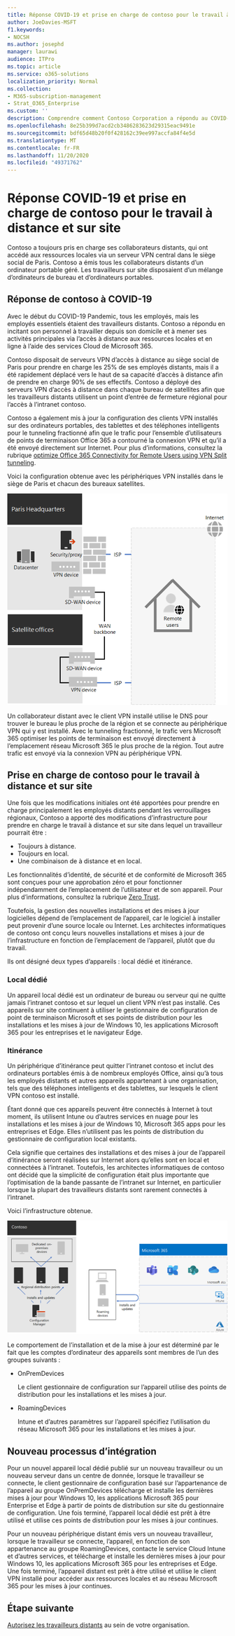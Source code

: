 ```yaml
---
title: Réponse COVID-19 et prise en charge de contoso pour le travail à distance et sur site
author: JoeDavies-MSFT
f1.keywords:
- NOCSH
ms.author: josephd
manager: laurawi
audience: ITPro
ms.topic: article
ms.service: o365-solutions
localization_priority: Normal
ms.collection:
- M365-subscription-management
- Strat_O365_Enterprise
ms.custom: ''
description: Comprendre comment Contoso Corporation a répondu au COVID-19 Pandemic et a conçu son infrastructure d’installation et de mise à jour logicielle pour un travail à distance ou sur site.
ms.openlocfilehash: 8e25b399d7acd2cb3486283623d29315eac9491e
ms.sourcegitcommit: bdf65d48b20f0f428162c39ee997accfa84f4e5d
ms.translationtype: MT
ms.contentlocale: fr-FR
ms.lasthandoff: 11/20/2020
ms.locfileid: "49371762"
---
```

# <a name="contosos-covid-19-response-and-support-for-remote-and-onsite-work"></a>Réponse COVID-19 et prise en charge de contoso pour le travail à distance et sur site

Contoso a toujours pris en charge ses collaborateurs distants, qui ont accédé aux ressources locales via un serveur VPN central dans le siège social de Paris. Contoso a émis tous les collaborateurs distants d’un ordinateur portable géré. Les travailleurs sur site disposaient d’un mélange d’ordinateurs de bureau et d’ordinateurs portables.

## <a name="contosos-response-to-covid-19"></a>Réponse de contoso à COVID-19

Avec le début du COVID-19 Pandemic, tous les employés, mais les employés essentiels étaient des travailleurs distants. Contoso a répondu en incitant son personnel à travailler depuis son domicile et à mener ses activités principales via l’accès à distance aux ressources locales et en ligne à l’aide des services Cloud de Microsoft 365.

Contoso disposait de serveurs VPN d’accès à distance au siège social de Paris pour prendre en charge les 25% de ses employés distants, mais il a été rapidement déplacé vers le haut de sa capacité d’accès à distance afin de prendre en charge 90% de ses effectifs. Contoso a déployé des serveurs VPN d’accès à distance dans chaque bureau de satellites afin que les travailleurs distants utilisent un point d’entrée de fermeture régional pour l’accès à l’intranet contoso.

Contoso a également mis à jour la configuration des clients VPN installés sur des ordinateurs portables, des tablettes et des téléphones intelligents pour le tunneling fractionné afin que le trafic pour l’ensemble d’utilisateurs de points de terminaison Office 365 a contourné la connexion VPN et qu’il a été envoyé directement sur Internet. Pour plus d’informations, consultez la rubrique [optimize Office 365 Connectivity for Remote Users using VPN Split tunneling](../enterprise/microsoft-365-vpn-split-tunnel.md).

Voici la configuration obtenue avec les périphériques VPN installés dans le siège de Paris et chacun des bureaux satellites. 

![Infrastructure VPN de contoso](../media/contoso-remote-onsite-work/contoso-vpn-infrastructure.png)

Un collaborateur distant avec le client VPN installé utilise le DNS pour trouver le bureau le plus proche de la région et se connecte au périphérique VPN qui y est installé. Avec le tunneling fractionné, le trafic vers Microsoft 365 optimiser les points de terminaison est envoyé directement à l’emplacement réseau Microsoft 365 le plus proche de la région. Tout autre trafic est envoyé via la connexion VPN au périphérique VPN.

## <a name="contosos-support-for-remote-and-onsite-work"></a>Prise en charge de contoso pour le travail à distance et sur site

Une fois que les modifications initiales ont été apportées pour prendre en charge principalement les employés distants pendant les verrouillages régionaux, Contoso a apporté des modifications d’infrastructure pour prendre en charge le travail à distance et sur site dans lequel un travailleur pourrait être :

- Toujours à distance.
- Toujours en local.
- Une combinaison de à distance et en local.

Les fonctionnalités d’identité, de sécurité et de conformité de Microsoft 365 sont conçues pour une approbation zéro et pour fonctionner indépendamment de l’emplacement de l’utilisateur et de son appareil. Pour plus d’informations, consultez la rubrique [Zero Trust](https://www.microsoft.com/security/business/zero-trust).

Toutefois, la gestion des nouvelles installations et des mises à jour logicielles dépend de l’emplacement de l’appareil, car le logiciel à installer peut provenir d’une source locale ou Internet. Les architectes informatiques de contoso ont conçu leurs nouvelles installations et mises à jour de l’infrastructure en fonction de l’emplacement de l’appareil, plutôt que du travail.

Ils ont désigné deux types d’appareils : local dédié et itinérance.

### <a name="dedicated-on-premises"></a>Local dédié

Un appareil local dédié est un ordinateur de bureau ou serveur qui ne quitte jamais l’intranet contoso et sur lequel un client VPN n’est pas installé. Ces appareils sur site continuent à utiliser le gestionnaire de configuration de point de terminaison Microsoft et ses points de distribution pour les installations et les mises à jour de Windows 10, les applications Microsoft 365 pour les entreprises et le navigateur Edge.

### <a name="roaming"></a>Itinérance

Un périphérique d’itinérance peut quitter l’intranet contoso et inclut des ordinateurs portables émis à de nombreux employés Office, ainsi qu’à tous les employés distants et autres appareils appartenant à une organisation, tels que des téléphones intelligents et des tablettes, sur lesquels le client VPN contoso est installé. 

Étant donné que ces appareils peuvent être connectés à Internet à tout moment, ils utilisent Intune ou d’autres services en nuage pour les installations et les mises à jour de Windows 10, Microsoft 365 apps pour les entreprises et Edge. Elles n’utilisent pas les points de distribution du gestionnaire de configuration local existants.

Cela signifie que certaines des installations et des mises à jour de l’appareil d’itinérance seront réalisées sur Internet alors qu’elles sont en local et connectées à l’intranet. Toutefois, les architectes informatiques de contoso ont décidé que la simplicité de configuration était plus importante que l’optimisation de la bande passante de l’intranet sur Internet, en particulier lorsque la plupart des travailleurs distants sont rarement connectés à l’intranet.

Voici l’infrastructure obtenue.

![L’infrastructure de contoso installe et met à jour l’infrastructure](../media/contoso-remote-onsite-work/contoso-updates-infrastructure.png)

Le comportement de l’installation et de la mise à jour est déterminé par le fait que les comptes d’ordinateur des appareils sont membres de l’un des groupes suivants :

- OnPremDevices

  Le client gestionnaire de configuration sur l’appareil utilise des points de distribution pour les installations et les mises à jour.

- RoamingDevices

  Intune et d’autres paramètres sur l’appareil spécifiez l’utilisation du réseau Microsoft 365 pour les installations et les mises à jour.

## <a name="new-onboarding-process"></a>Nouveau processus d’intégration

Pour un nouvel appareil local dédié publié sur un nouveau travailleur ou un nouveau serveur dans un centre de donnée, lorsque le travailleur se connecte, le client gestionnaire de configuration basé sur l’appartenance de l’appareil au groupe OnPremDevices télécharge et installe les dernières mises à jour pour Windows 10, les applications Microsoft 365 pour Enterprise et Edge à partir de points de distribution sur site du gestionnaire de configuration. Une fois terminé, l’appareil local dédié est prêt à être utilisé et utilise ces points de distribution pour les mises à jour continues.

Pour un nouveau périphérique distant émis vers un nouveau travailleur, lorsque le travailleur se connecte, l’appareil, en fonction de son appartenance au groupe RoamingDevices, contacte le service Cloud Intune et d’autres services, et télécharge et installe les dernières mises à jour pour Windows 10, les applications Microsoft 365 pour les entreprises et Edge. Une fois terminé, l’appareil distant est prêt à être utilisé et utilise le client VPN installé pour accéder aux ressources locales et au réseau Microsoft 365 pour les mises à jour continues.

## <a name="next-step"></a>Étape suivante

[Autorisez les travailleurs distants](empower-people-to-work-remotely.md) au sein de votre organisation.
